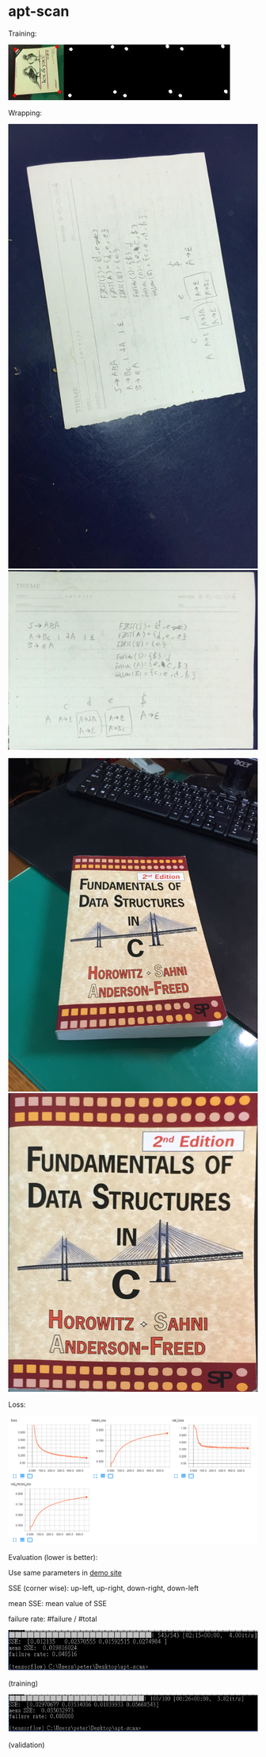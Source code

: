 # apt-scan

Training:

![hello](assets/epoch_78_7.jpg)

Wrapping:

![real_life](assets/real_life.jpg)
![real_life_unwarp](assets/real_life_unwarpped.png)

![c](assets/IMG_0780.JPG)
![c_w](assets/c_unwarpped.png)

Loss:

![loss](assets/tensorboard.PNG)

Evaluation (lower is better):

Use same parameters in [demo site](https://github.com/peter0749/apt-scan-demo/blob/master/demo/unwrap/models.py)

SSE (corner wise): up-left, up-right, down-right, down-left

mean SSE: mean value of SSE

failure rate: \#failure / \#total

![evaluation_train](assets/sse_train.PNG)

(training)

![evaluation](assets/sse.PNG)

(validation)